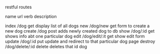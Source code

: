 restful routes

name   url      verb    description

index  /dog     get    display list of all dogs
new   /dog/new  get   form to create a new dog
create /dog     post   adds newly created dog to db
show   /dog/:id  get   shows info abt one particular dog
edit /dog/edit/:it get show edit form 
update /dog/:id  put  update and redirect to that particular dog page
destroy /dog/delete/:id delete deletes that id dog
